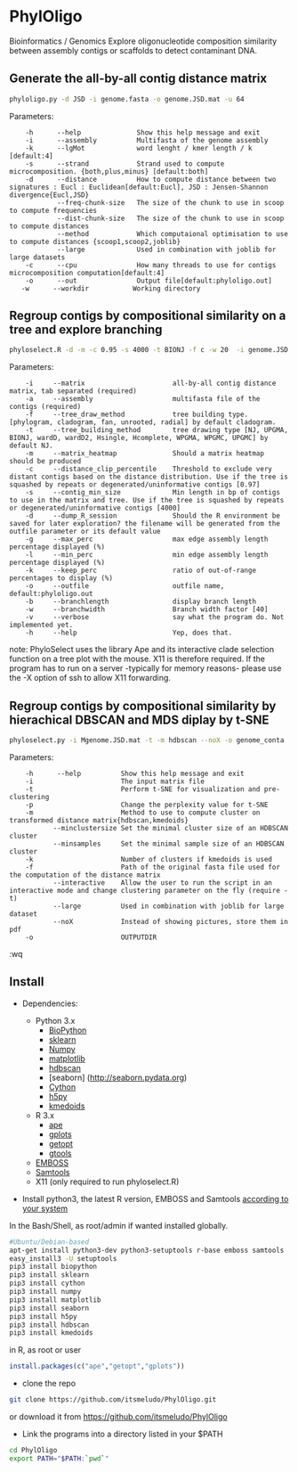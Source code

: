 # PhylOligo
Bioinformatics / Genomics 
Explore oligonucleotide composition similarity between assembly contigs or scaffolds to detect contaminant DNA.


Generate the all-by-all contig distance matrix
----------------------------------------------
```bash
phyloligo.py -d JSD -i genome.fasta -o genome.JSD.mat -u 64
```
Parameters:
```
    -h      --help              Show this help message and exit
    -i      --assembly          Multifasta of the genome assembly
    -k      --lgMot             word lenght / kmer length / k [default:4]
    -s      --strand            Strand used to compute microcomposition. {both,plus,minus} [default:both]
    -d      --distance          How to compute distance between two signatures : Eucl : Euclidean[default:Eucl], JSD : Jensen-Shannon divergence{Eucl,JSD}          
            --freq-chunk-size   The size of the chunk to use in scoop to compute frequencies
            --dist-chunk-size   The size of the chunk to use in scoop to compute distances
            --method            Which computaional optimisation to use to compute distances {scoop1,scoop2,joblib}            
            --large             Used in combination with joblib for large datasets
    -c      --cpu               How many threads to use for contigs microcomposition computation[default:4]                
    -o      --out               Output file[default:phyloligo.out]
   -w      --workdir           Working directory
```



 

Regroup contigs by compositional similarity on a tree and explore branching
---------------------------------------------------------------------------

```bash
phyloselect.R -d -m -c 0.95 -s 4000 -t BIONJ -f c -w 20  -i genome.JSD.mat -a genome.fasta -o genome_conta 

```

Parameters:
```
    -i     --matrix                      all-by-all contig distance matrix, tab separated (required)
    -a     --assembly                    multifasta file of the contigs (required)
    -f     --tree_draw_method            tree building type. [phylogram, cladogram, fan, unrooted, radial] by default cladogram.
    -t     --tree_building_method        tree drawing type [NJ, UPGMA, BIONJ, wardD, wardD2, Hsingle, Hcomplete, WPGMA, WPGMC, UPGMC] by default NJ.
    -m     --matrix_heatmap              Should a matrix heatmap should be produced
    -c     --distance_clip_percentile    Threshold to exclude very distant contigs based on the distance distribution. Use if the tree is squashed by repeats or degenerated/uninformative contigs [0.97]
    -s     --contig_min_size             Min length in bp of contigs to use in the matrix and tree. Use if the tree is squashed by repeats or degenerated/uninformative contigs [4000]
    -d     --dump_R_session              Should the R environment be saved for later exploration? the filename will be generated from the outfile parameter or its default value
    -g     --max_perc                    max edge assembly length percentage displayed (%)
    -l     --min_perc                    min edge assembly length percentage displayed (%)
    -k     --keep_perc                   ratio of out-of-range percentages to display (%)
    -o     --outfile                     outfile name, default:phyloligo.out
    -b     --branchlength                display branch length
    -w     --branchwidth                 Branch width factor [40]
    -v     --verbose                     say what the program do. Not implemented yet.
    -h     --help                        Yep, does that.
```

note: PhyloSelect uses the library Ape and its interactive clade selection function on a tree plot with the mouse. X11 is therefore required. If the program has to run on a server -typically for memory reasons- please use the -X option of ssh to allow X11 forwarding.




Regroup contigs by compositional similarity by hierachical DBSCAN and MDS diplay by t-SNE
-----------------------------------------------------------------------------------------

```bash
phyloselect.py -i Mgenome.JSD.mat -t -m hdbscan --noX -o genome_conta


```
Parameters:
```
    -h      --help          Show this help message and exit
    -i                      The input matrix file
    -t                      Perform t-SNE for visualization and pre-clustering
    -p                      Change the perplexity value for t-SNE
    -m                      Method to use to compute cluster on transformed distance matrix{hdbscan,kmedoids}
           --minclustersize Set the minimal cluster size of an HDBSCAN cluster
           --minsamples     Set the minimal sample size of an HDBSCAN cluster
    -k                      Number of clusters if kmedoids is used
    -f                      Path of the original fasta file used for the computation of the distance matrix                 
           --interactive    Allow the user to run the script in an interactive mode and change clustering parameter on the fly (require -t)
           --large          Used in combination with joblib for large dataset
           --noX            Instead of showing pictures, store them in pdf
    -o                      OUTPUTDIR
```
:wq








Install
-------

* Dependencies:
    * Python 3.x
        * [BioPython](biopython.org)
        * [sklearn](http://scikit-learn.org/stable/install.html)
        * [Numpy](numpy.org)
        * [matplotlib](http://matplotlib.org)
        * [hdbscan](https://pypi.python.org/pypi/hdbscan)
        * [seaborn] (http://seaborn.pydata.org)
        * [Cython](http://cython.org)
        * [h5py](http://www.h5py.org)
        * [kmedoids](??????)
    * R 3.x
        * [ape](http://ape-package.ird.fr)
        * [gplots](https://cran.r-project.org/web/packages/gplots/index.html)
        * [getopt](https://cran.r-project.org/web/packages/getopt/getopt.pdf)
        * [gtools](https://cran.r-project.org/web/packages/gtools/index.html)
    * [EMBOSS](http://emboss.sourceforge.net/download)
    * [Samtools](http://www.htslib.org/)
    * X11 (only required to run phyloselect.R)

* Install python3, the latest R version, EMBOSS and Samtools [according to your system](https://xkcd.com/1654/) 

In the Bash/Shell, as root/admin if wanted installed globally.
```Bash
#Ubuntu/Debian-based
apt-get install python3-dev python3-setuptools r-base emboss samtools
easy_install3 -U setuptools
pip3 install biopython 
pip3 install sklearn
pip3 install cython
pip3 install numpy
pip3 install matplotlib
pip3 install seaborn
pip3 install h5py 
pip3 install hdbscan 
pip3 install kmedoids 
```

in R, as root or user
```R
install.packages(c("ape","getopt","gplots"))
```

* clone the repo

```Bash
git clone https://github.com/itsmeludo/PhylOligo.git
```
or download it from https://github.com/itsmeludo/PhylOligo

* Link the programs into a directory listed in your $PATH

```Bash
cd PhylOligo
export PATH="$PATH:`pwd`"
```
